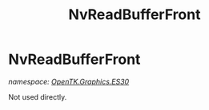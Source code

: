 ﻿---
title: NvReadBufferFront
---

# NvReadBufferFront
_namespace: [OpenTK.Graphics.ES30](N-OpenTK.Graphics.ES30.html)_

Not used directly.




